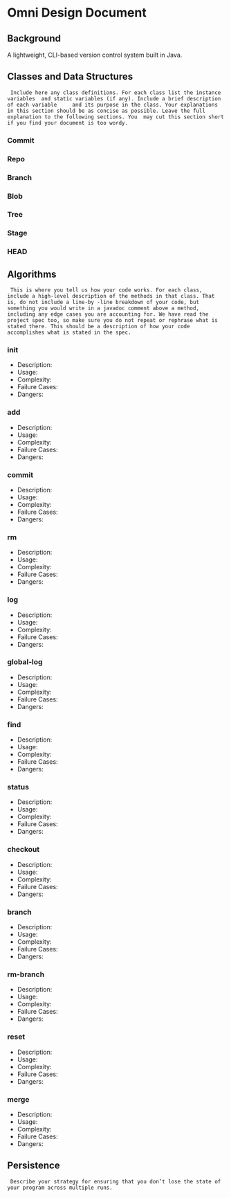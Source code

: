 # Omni Design Document

## Background
A lightweight, CLI-based version control system built in Java.  

## Classes and Data Structures
` Include here any class definitions. For each class list the instance variables  and static variables (if any). Include a brief description of each variable     and its purpose in the class. Your explanations in this section should be as concise as possible. Leave the full explanation to the following sections. You  may cut this section short if you find your document is too wordy.`
### Commit
### Repo
### Branch
### Blob
### Tree
### Stage
### HEAD


## Algorithms
` This is where you tell us how your code works. For each class, include a high-level description of the methods in that class. That is, do not include a line-by -line breakdown of your code, but something you would write in a javadoc comment above a method, including any edge cases you are accounting for. We have read the project spec too, so make sure you do not repeat or rephrase what is stated there. This should be a description of how your code accomplishes what is stated in the spec.`
### init
- Description:
- Usage:
- Complexity:
- Failure Cases:
- Dangers:

### add
- Description:
- Usage:
- Complexity:
- Failure Cases:
- Dangers:

### commit
- Description:
- Usage:
- Complexity:
- Failure Cases:
- Dangers:

### rm
- Description:
- Usage:
- Complexity:
- Failure Cases:
- Dangers:

### log
- Description:
- Usage:
- Complexity:
- Failure Cases:
- Dangers:

### global-log
- Description:
- Usage:
- Complexity:
- Failure Cases:
- Dangers:

### find
- Description:
- Usage:
- Complexity:
- Failure Cases:
- Dangers:

### status
- Description:
- Usage:
- Complexity:
- Failure Cases:
- Dangers:

### checkout
- Description:
- Usage:
- Complexity:
- Failure Cases:
- Dangers:

### branch
- Description:
- Usage:
- Complexity:
- Failure Cases:
- Dangers:

### rm-branch
- Description:
- Usage:
- Complexity:
- Failure Cases:
- Dangers:

### reset
- Description:
- Usage:
- Complexity:
- Failure Cases:
- Dangers:

### merge
- Description:
- Usage:
- Complexity:
- Failure Cases:
- Dangers:

## Persistence
` Describe your strategy for ensuring that you don’t lose the state of your program across multiple runs.`

